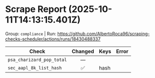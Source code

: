 # Scrape Report (2025-10-11T14:13:15.401Z)

Group: `compliance`  |  Run: https://github.com/AlbertoRoca96/scraping-checks-scheduler/actions/runs/18430488337

| Check | Changed | Keys | Error |
|---|:---:|:--|:--|
| `psa_charizard_pop_total` | — |  |  |
| `sec_aapl_8k_list_hash` | ✅ | hash |  |
